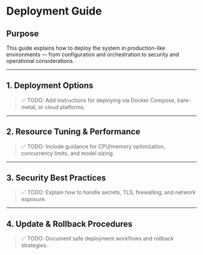 # Deployment Guide

## Purpose
This guide explains how to deploy the system in production-like environments — from configuration and orchestration to security and operational considerations.

---

## 1. Deployment Options
> ✅ TODO: Add instructions for deploying via Docker Compose, bare-metal, or cloud platforms.

---

## 2. Resource Tuning & Performance
> ✅ TODO: Include guidance for CPU/memory optimization, concurrency limits, and model sizing.

---

## 3. Security Best Practices
> ✅ TODO: Explain how to handle secrets, TLS, firewalling, and network exposure.

---

## 4. Update & Rollback Procedures
> ✅ TODO: Document safe deployment workflows and rollback strategies.
